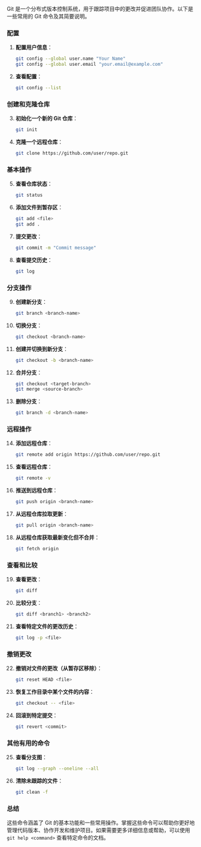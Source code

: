 Git 是一个分布式版本控制系统，用于跟踪项目中的更改并促进团队协作。以下是一些常用的 Git 命令及其简要说明。

### 配置

1. **配置用户信息**：
   ```bash
   git config --global user.name "Your Name"
   git config --global user.email "your.email@example.com"
   ```

2. **查看配置**：
   ```bash
   git config --list
   ```

### 创建和克隆仓库

3. **初始化一个新的 Git 仓库**：
   ```bash
   git init
   ```

4. **克隆一个远程仓库**：
   ```bash
   git clone https://github.com/user/repo.git
   ```

### 基本操作

5. **查看仓库状态**：
   ```bash
   git status
   ```

6. **添加文件到暂存区**：
   ```bash
   git add <file>
   git add .
   ```

7. **提交更改**：
   ```bash
   git commit -m "Commit message"
   ```

8. **查看提交历史**：
   ```bash
   git log
   ```

### 分支操作

9. **创建新分支**：
   ```bash
   git branch <branch-name>
   ```

10. **切换分支**：
    ```bash
    git checkout <branch-name>
    ```

11. **创建并切换到新分支**：
    ```bash
    git checkout -b <branch-name>
    ```

12. **合并分支**：
    ```bash
    git checkout <target-branch>
    git merge <source-branch>
    ```

13. **删除分支**：
    ```bash
    git branch -d <branch-name>
    ```

### 远程操作

14. **添加远程仓库**：
    ```bash
    git remote add origin https://github.com/user/repo.git
    ```

15. **查看远程仓库**：
    ```bash
    git remote -v
    ```

16. **推送到远程仓库**：
    ```bash
    git push origin <branch-name>
    ```

17. **从远程仓库拉取更新**：
    ```bash
    git pull origin <branch-name>
    ```

18. **从远程仓库获取最新变化但不合并**：
    ```bash
    git fetch origin
    ```

### 查看和比较

19. **查看更改**：
    ```bash
    git diff
    ```

20. **比较分支**：
    ```bash
    git diff <branch1> <branch2>
    ```

21. **查看特定文件的更改历史**：
    ```bash
    git log -p <file>
    ```

### 撤销更改

22. **撤销对文件的更改（从暂存区移除）**：
    ```bash
    git reset HEAD <file>
    ```

23. **恢复工作目录中某个文件的内容**：
    ```bash
    git checkout -- <file>
    ```

24. **回滚到特定提交**：
    ```bash
    git revert <commit>
    ```

### 其他有用的命令

25. **查看分支图**：
    ```bash
    git log --graph --oneline --all
    ```

26. **清除未跟踪的文件**：
    ```bash
    git clean -f
    ```

### 总结

这些命令涵盖了 Git 的基本功能和一些常用操作。掌握这些命令可以帮助你更好地管理代码版本、协作开发和维护项目。如果需要更多详细信息或帮助，可以使用 `git help <command>` 查看特定命令的文档。